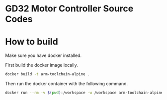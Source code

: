 # GD32 Motor Controller Source Codes

# How to build
Make sure you have docker installed.

First build the docker image locally.

```bash
docker build -t arm-toolchain-alpine .
```

Then run the docker container with the following command.

```bash
docker run --rm -v $(pwd):/workspace -w /workspace arm-toolchain-alpine bash -c "./build.sh"
```